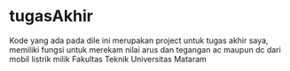 ﻿# tugasAkhir
Kode yang ada pada dile ini merupakan project untuk tugas akhir saya, memiliki fungsi untuk merekam nilai arus dan tegangan ac maupun dc dari mobil listrik milik Fakultas Teknik Universitas Mataram
